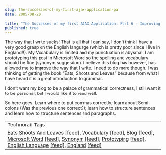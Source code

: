 ```yaml
---
slug: the-successes-of-my-first-ajax-application-pa
date: 2005-08-20
 
title: "The Successes of my first AJAX Application: Part 6 - Improving my Grammar"
published: true
---
```

The way that I write sucks!  That is all that I can say, I don't think I have a very good grasp on the English language (which is pretty poor since I live in England!!).  My Vocabulary is limited and my punctuation is abysmal.  I am prototyping this post in Microsoft Word so the spelling and vocabulary should be fine (synonym suggestion).  I believe this blog has however, has allowed me to improve the way that I write.  I need to do more though.  I was thinking of getting the book “Eats, Shoots and Leaves” because from what I have heard it is a great introduction to grammar.<p />I don’t want my blog to be a palace of grammatical correctness, I still want it to be personal, but I would like it to read well.  <p />So here goes.  Learn where to put commas correctly; learn about Semi-colons (Was the previous one correct?); learn how to structure sentences and learn how to structure sentences and paragraphs.<p /><table class="TechnoratiHead TagHeader">
<tr><td>Technorati Tags</td></tr>
<tr class="Technorati"><td>
<a href="http://www.technorati.com/tag/Eats%20Shoots%20And%20Leaves" class="Tag" rel="tag">Eats Shoots And Leaves</a> <a href="http://feeds.technorati.com/feed/posts/tag/Eats%20Shoots%20And%20Leaves" class="Tag">[feed]</a>, <a href="http://www.technorati.com/tag/Vocabulary" class="Tag" rel="tag">Vocabulary</a> <a href="http://feeds.technorati.com/feed/posts/tag/Vocabulary" class="Tag">[feed]</a>, <a href="http://www.technorati.com/tag/Blog" class="Tag" rel="tag">Blog</a> <a href="http://feeds.technorati.com/feed/posts/tag/Blog" class="Tag">[feed]</a>, <a href="http://www.technorati.com/tag/Microsoft%20Word" class="Tag" rel="tag">Microsoft Word</a> <a href="http://feeds.technorati.com/feed/posts/tag/Microsoft%20Word" class="Tag">[feed]</a>, <a href="http://www.technorati.com/tag/Synonym" class="Tag" rel="tag">Synonym</a> <a href="http://feeds.technorati.com/feed/posts/tag/Synonym" class="Tag">[feed]</a>, <a href="http://www.technorati.com/tag/Prototyping" class="Tag" rel="tag">Prototyping</a> <a href="http://feeds.technorati.com/feed/posts/tag/Prototyping" class="Tag">[feed]</a>, <a href="http://www.technorati.com/tag/English%20Language" class="Tag" rel="tag">English Language</a> <a href="http://feeds.technorati.com/feed/posts/tag/English%20Language" class="Tag">[feed]</a>, <a href="http://www.technorati.com/tag/England" class="Tag" rel="tag">England</a> <a href="http://feeds.technorati.com/feed/posts/tag/England" class="Tag">[feed]</a>
</td></tr>
</table><div class="blogger-post-footer"><img class="posterous_download_image" src="https://blogger.googleusercontent.com/tracker/8109338-112453021276275409?l=www.kinlan.co.uk%2Findex.html" height="1" alt="" width="1" /></div>

